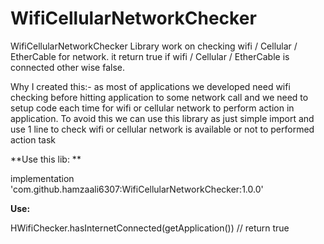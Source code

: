 # WifiCellularNetworkChecker
WifiCellularNetworkChecker Library work on checking wifi / Cellular / EtherCable for network.
it return true if  wifi / Cellular / EtherCable is connected other wise false.

Why I created this:-
as most of applications we developed need wifi checking before hitting application to some network call and we need to setup code each time for wifi or cellular
network to perform action in application. To avoid this we can use this library as just simple import and use 1 line to check wifi or cellular network is available 
or not to performed action task

**Use this lib: **

  implementation 'com.github.hamzaali6307:WifiCellularNetworkChecker:1.0.0'
  
**Use:**

  HWifiChecker.hasInternetConnected(getApplication()) // return true 





